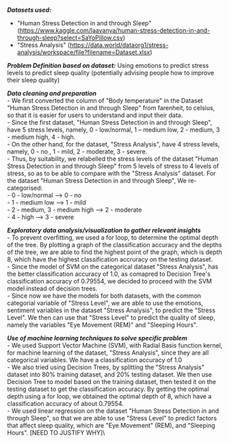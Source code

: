 ***Datasets used:***
- "Human Stress Detection in and through Sleep" (https://www.kaggle.com/laavanya/human-stress-detection-in-and-through-sleep?select=SaYoPillow.csv)
- "Stress Analysis" (https://data.world/dataorg1/stress-analysis/workspace/file?filename=Dataset.xlsx)

***Problem Definition based on dataset:***
Using emotions to predict stress levels to predict sleep quality (potentially advising people how to improve their sleep quality)

***Data cleaning and preparation***\
    - We first converted the column of "Body temperature" in the Dataset "Human Stress Detection in and through Sleep" from farenheit, to celsius, so that it is easier for users to understand and input their data.\
    - Since the first dataset, "Human Stress Detection in and through Sleep", have 5 stress levels, namely, 0 - low/normal, 1 – medium low, 2 - medium, 3 - medium high, 4 - high.\
    - On the other hand, for the dataset, "Stress Analysis", have 4 stress levels, namely, 0 - no , 1 - mild, 2 - moderate, 3 - severe.\
    - Thus, by suitability, we relabelled the stress levels of the dataset "Human Stress Detection in and through Sleep" from 5 levels of stress to 4 levels of stress, so as to be able to compare with the "Stress Analysis" dataset. For the dataset "Human Stress Detection in and through Sleep", We re-categorised:\
        - 0 - low/normal --> 0 - no\
        - 1 - medium low --> 1 - mild\
        - 2 - medium, 3 - medium high --> 2 - moderate\
        - 4 - high --> 3 - severe
        
***Exploratory data analysis/visualization to gather relevant insights***\
    - To prevent overfitting, we used a for loop, to determine the optimal depth of the tree. By plotting a graph of the classification accuracy and the depths of the tree, we are able to find the highest point of the graph, which is depth 8, which have the highest classification accruracy on the testing dataset.\
    - Since the model of SVM on the categorical dataset "Stress Analysis", has the better classification accuracy of 1.0, as comapred to Decision Tree's classification accuracy of 0.79554, we decided to proceed with the SVM model instead of decision trees.\
    - Since now we have the models for both datasets, with the common categorial variable of "Stress Level", we are able to use the emotions, sentiment variables in the dataset "Stress Analysis", to predict the "Stress Level". We then can use that "Stress Level" to predict the quality of sleep, namely the variables "Eye Movement (REM)" and "Sleeping Hours".

***Use of machine learning techniques to solve specific problem***\
    - We used Support Vector Machine (SVM), with Radial Basis function kernel, for machine learning of the dataset, "Stress Analysis", since they are all categorical variables. We have a classification accuracy of 1.0\
    - We also tried using Decision Trees, by splitting the "Stress Analysis" dataset into 80% training dataset, and 20% testing dataset. We then use Decision Tree to model based on the training dataset, then tested it on the testing dataset to get the classification accuracy.  By getting the optimal depth using a for loop, we obtained the optimal depth of 8, which have a classification accuracy of about 0.79554.\
    - We used linear regression on the dataset "Human Stress Detection in and through Sleep", so that we are able to use "Stress Level" to predict factors that affect sleep quality, which are "Eye Movement" (REM), and "Sleeping Hours". [NEED TO JUSTIFY WHY]\